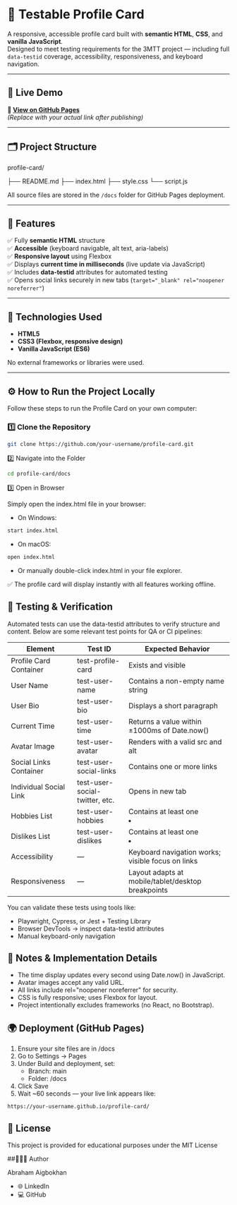 # 🧩 Testable Profile Card

A responsive, accessible profile card built with **semantic HTML**, **CSS**, and **vanilla JavaScript**.  
Designed to meet testing requirements for the 3MTT project — including full `data-testid` coverage, accessibility, responsiveness, and keyboard navigation.

---

## 🚀 Live Demo

**🔗 [View on GitHub Pages](https://your-username.github.io/profile-card/)**  
_(Replace with your actual link after publishing)_

---

## 🗂️ Project Structure

profile-card/

├── README.md
├── index.html
├── style.css
└── script.js


All source files are stored in the `/docs` folder for GitHub Pages deployment.

---

## 🧠 Features

✅ Fully **semantic HTML** structure  
✅ **Accessible** (keyboard navigable, alt text, aria-labels)  
✅ **Responsive layout** using Flexbox  
✅ Displays **current time in milliseconds** (live update via JavaScript)  
✅ Includes **data-testid** attributes for automated testing  
✅ Opens social links securely in new tabs (`target="_blank" rel="noopener noreferrer"`)  

---

## 🧰 Technologies Used

- **HTML5**
- **CSS3 (Flexbox, responsive design)**
- **Vanilla JavaScript (ES6)**

No external frameworks or libraries were used.

---

## ⚙️ How to Run the Project Locally

Follow these steps to run the Profile Card on your own computer:

### 1️⃣ Clone the Repository
```bash
git clone https://github.com/your-username/profile-card.git
```


2️⃣ Navigate into the Folder

```bash
cd profile-card/docs
```

3️⃣ Open in Browser

Simply open the index.html file in your browser:

- On Windows:

```bash
start index.html
```

- On macOS:

```bash
open index.html
```

- Or manually double-click index.html in your file explorer.

✅ The profile card will display instantly with all features working offline.

## 🧪 Testing & Verification

Automated tests can use the data-testid attributes to verify structure and content.
Below are some relevant test points for QA or CI pipelines:

|Element	|Test ID	|Expected Behavior|
|---------|---------|-----------------|
|Profile Card Container	|test-profile-card	|Exists and visible|
|User Name	|test-user-name	|Contains a non-empty name string|
|User Bio	|test-user-bio	|Displays a short paragraph|
|Current Time	|test-user-time	|Returns a value within ±1000ms of Date.now()|
|Avatar Image	|test-user-avatar	|Renders with a valid src and alt|
|Social Links Container	|test-user-social-links	|Contains one or more links|
|Individual Social Link	|test-user-social-twitter, etc.	|Opens in new tab|
|Hobbies List	|test-user-hobbies	|Contains at least one <li>|
|Dislikes List	|test-user-dislikes	|Contains at least one <li>|
|Accessibility	|—	|Keyboard navigation works; visible focus on links|
|Responsiveness	|—	|Layout adapts at mobile/tablet/desktop breakpoints|

You can validate these tests using tools like:

- Playwright, Cypress, or Jest + Testing Library
- Browser DevTools → inspect data-testid attributes
- Manual keyboard-only navigation

## 🧩 Notes & Implementation Details

- The time display updates every second using Date.now() in JavaScript.
- Avatar images accept any valid URL.
- All links include rel="noopener noreferrer" for security.
- CSS is fully responsive; uses Flexbox for layout.
- Project intentionally excludes frameworks (no React, no Bootstrap).

## 🌍 Deployment (GitHub Pages)

1. Ensure your site files are in /docs
2. Go to Settings → Pages
3. Under Build and deployment, set:
   - Branch: main
   - Folder: /docs
4. Click Save
5. Wait ~60 seconds — your live link appears like:

``` arduino
https://your-username.github.io/profile-card/
```
## 🧾 License

This project is provided for educational purposes under the MIT License

##👨🏽‍💻 Author

Abraham Aigbokhan
- 🌐 LinkedIn
- 💻 GitHub

